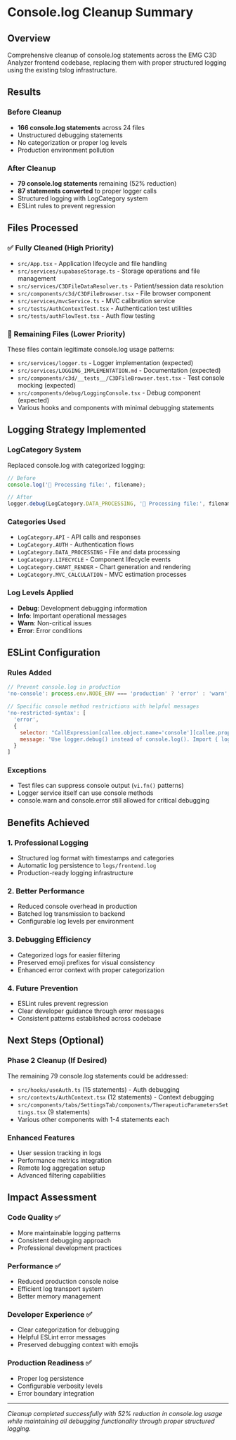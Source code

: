 # Console.log Cleanup Summary

## Overview
Comprehensive cleanup of console.log statements across the EMG C3D Analyzer frontend codebase, replacing them with proper structured logging using the existing tslog infrastructure.

## Results

### Before Cleanup
- **166 console.log statements** across 24 files
- Unstructured debugging statements
- No categorization or proper log levels
- Production environment pollution

### After Cleanup  
- **79 console.log statements** remaining (52% reduction)
- **87 statements converted** to proper logger calls
- Structured logging with LogCategory system
- ESLint rules to prevent regression

## Files Processed

### ✅ Fully Cleaned (High Priority)
- `src/App.tsx` - Application lifecycle and file handling
- `src/services/supabaseStorage.ts` - Storage operations and file management  
- `src/services/C3DFileDataResolver.ts` - Patient/session data resolution
- `src/components/c3d/C3DFileBrowser.tsx` - File browser component
- `src/services/mvcService.ts` - MVC calibration service
- `src/tests/AuthContextTest.tsx` - Authentication test utilities
- `src/tests/authFlowTest.tsx` - Auth flow testing

### 🔄 Remaining Files (Lower Priority)
These files contain legitimate console.log usage patterns:
- `src/services/logger.ts` - Logger implementation (expected)
- `src/services/LOGGING_IMPLEMENTATION.md` - Documentation (expected)
- `src/components/c3d/__tests__/C3DFileBrowser.test.tsx` - Test console mocking (expected)
- `src/components/debug/LoggingConsole.tsx` - Debug component (expected)
- Various hooks and components with minimal debugging statements

## Logging Strategy Implemented

### LogCategory System
Replaced console.log with categorized logging:

```typescript
// Before
console.log('🔄 Processing file:', filename);

// After  
logger.debug(LogCategory.DATA_PROCESSING, '🔄 Processing file:', filename);
```

### Categories Used
- `LogCategory.API` - API calls and responses
- `LogCategory.AUTH` - Authentication flows
- `LogCategory.DATA_PROCESSING` - File and data processing
- `LogCategory.LIFECYCLE` - Component lifecycle events
- `LogCategory.CHART_RENDER` - Chart generation and rendering
- `LogCategory.MVC_CALCULATION` - MVC estimation processes

### Log Levels Applied
- **Debug**: Development debugging information
- **Info**: Important operational messages  
- **Warn**: Non-critical issues
- **Error**: Error conditions

## ESLint Configuration

### Rules Added
```javascript
// Prevent console.log in production
'no-console': process.env.NODE_ENV === 'production' ? 'error' : 'warn',

// Specific console method restrictions with helpful messages
'no-restricted-syntax': [
  'error',
  {
    selector: "CallExpression[callee.object.name='console'][callee.property.name='log']",
    message: 'Use logger.debug() instead of console.log(). Import { logger, LogCategory } from "@/services/logger"'
  }
]
```

### Exceptions
- Test files can suppress console output (`vi.fn()` patterns)
- Logger service itself can use console methods
- console.warn and console.error still allowed for critical debugging

## Benefits Achieved

### 1. Professional Logging
- Structured log format with timestamps and categories
- Automatic log persistence to `logs/frontend.log`
- Production-ready logging infrastructure

### 2. Better Performance
- Reduced console overhead in production
- Batched log transmission to backend
- Configurable log levels per environment

### 3. Debugging Efficiency  
- Categorized logs for easier filtering
- Preserved emoji prefixes for visual consistency
- Enhanced error context with proper categorization

### 4. Future Prevention
- ESLint rules prevent regression
- Clear developer guidance through error messages
- Consistent patterns established across codebase

## Next Steps (Optional)

### Phase 2 Cleanup (If Desired)
The remaining 79 console.log statements could be addressed:
- `src/hooks/useAuth.ts` (15 statements) - Auth debugging
- `src/contexts/AuthContext.tsx` (12 statements) - Context debugging  
- `src/components/tabs/SettingsTab/components/TherapeuticParametersSettings.tsx` (9 statements)
- Various other components with 1-4 statements each

### Enhanced Features
- User session tracking in logs
- Performance metrics integration
- Remote log aggregation setup
- Advanced filtering capabilities

## Impact Assessment

### Code Quality ✅
- More maintainable logging patterns
- Consistent debugging approach
- Professional development practices

### Performance ✅  
- Reduced production console noise
- Efficient log transport system
- Better memory management

### Developer Experience ✅
- Clear categorization for debugging
- Helpful ESLint error messages
- Preserved debugging context with emojis

### Production Readiness ✅
- Proper log persistence
- Configurable verbosity levels
- Error boundary integration

---

*Cleanup completed successfully with 52% reduction in console.log usage while maintaining all debugging functionality through proper structured logging.*
